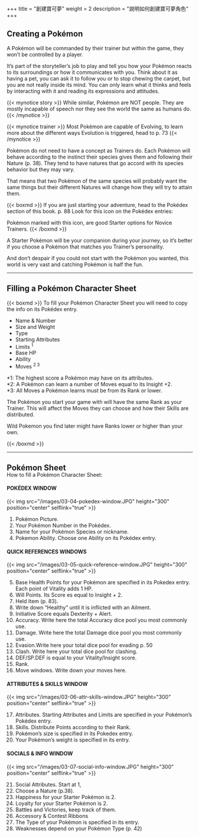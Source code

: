 +++
title = "創建寶可夢"
weight = 2
description = "說明如何創建寶可夢角色"
+++

## Creating a Pokémon
A  Pokémon  will  be  commanded  by  their  trainer  but  within the game, they won’t be controlled by a player.

It’s  part  of  the  storyteller’s  job  to  play  and  tell  you how your Pokémon reacts to its surroundings or how it   communicates with you.
Think about it as having a pet, you can ask it to follow you or to stop chewing the carpet, but you are not really inside its mind. You can only learn what it thinks and feels by  interacting  with  it  and  reading  its  expressions  and  attitudes.

{{< mynotice story >}}
 While  similar,  Pokémon  are NOT people.  They are mostly incapable  of  speech  nor  they see the world the same as humans do.
{{< /mynotice >}}

{{< mynotice trainer >}}
 Most  Pokémon  are  capable  of Evolving,  to  learn  more  about the different ways Evolution is triggered, head to p. 73
{{< /mynotice >}}


Pokémon do not need to have a concept as Trainers do. 
Each Pokémon will behave according to the instinct their species gives them and following their Nature (p. 38).
They tend to have natures that go accord with its species behavior but they may vary.

That  means  that  two  Pokémon  of  the  same  species will probably want the same things but their different Natures will change how they will try to attain them.

{{< boxmd >}}
If you are just starting your adventure, head to the Pokédex section of this book. p. 88
Look for this icon on the Pokédex entries:

<p style="margin-left: 1em;"><tag class="NoviceMark large"></tag></p>

Pokémon  marked  with  this  icon,  are  good Starter options for Novice Trainers. 
{{< /boxmd >}}

A Starter Pokémon will be your companion during your journey,  so  it’s  better  if  you  choose  a  Pokémon  that matches you Trainer’s personality.

And don’t despair if you could not start with the Pokémon you wanted, this world is very vast and catching Pokémon  is half the fun.

---

## Filling a Pokémon Character Sheet

{{< boxmd >}}
To fill your Pokémon Character Sheet you will need to copy the info on its Pokédex entry.

* Name & Number
* Size and Weight
* Type
* Starting Attributes
* Limits <sup>1</sup>
* Base HP
* Ability
* Moves <sup>2 3</sup>

<p class="foot">*1: The highest score a Pokémon may have on its attributes.<br/>
*2: A Pokémon can learn a number of Moves equal to its Insight +2.<br/>
*3: All Moves a Pokémon learns must be from its Rank or lower.</p>

<p>The Pokémon you start your game with will have the same Rank as your Trainer. This will affect the Moves they can choose and how their Skills are distributed.</p>
<p>Wild Pokemon you find later might have Ranks lower or higher than your own.</p>
{{< /boxmd >}}

---

## Pokémon Sheet
<p style="margin-top: -20px;">How to fill a Pokémon Character Sheet: </p>

#### POKÉDEX WINDOW
{{< img src="/images/03-04-pokedex-window.JPG" height="300" position="center" selflink="true" >}}

1. Pokémon Picture.
2. Your Pokémon Number in the Pokédex.
3. Name for your Pokémon Species or nickname.
4. Pokemon Ability. Choose one Ability on its Pokédex entry.

#### QUICK REFERENCES WINDOWS
{{< img src="/images/03-05-quick-reference-window.JPG" height="300" position="center" selflink="true" >}}

5. Base Health Points for your Pokémon are specified in its Pokedex entry. Each point of Vitality adds 1 HP.
6. Will Points. Its Score es equal to Insight + 2.
7. Held Item (p. 83).
8. Write down “Healthy” until it is inflicted with an Ailment.
9. Initiative Score equals Dexterity + Alert.
10. Accuracy. Write here the total Accuracy dice pool you most commonly use.
11. Damage. Write here the total Damage dice pool you most commonly use.
12. Evasion.Write here your total dice pool for evading p. 50
13. Clash. Write here your total dice pool for clashing.
14. DEF/SP.DEF is equal to your Vitality/Insight score.
15. Rank.
16. Move windows. Write down your moves here.

#### ATTRIBUTES & SKILLS WINDOW 
{{< img src="/images/03-06-attr-skills-window.JPG" height="300" position="center" selflink="true" >}}

17. Attributes. Starting Attributes and Limits are specified in your Pokémon’s Pokédex entry.
18. Skills. Distribute Points according to their Rank.
19. Pokémon’s size is specified in its Pokedex entry.
20. Your Pokémon’s weight is specified in its entry.

#### SOCIALS & INFO WINDOW
{{< img src="/images/03-07-social-info-window.JPG" height="300" position="center" selflink="true" >}}

21. Social Attributes. Start at 1, 
22. Choose a Nature (p.38).
23. Happiness for your Starter Pokémon is 2.
24. Loyalty for your Starter Pokémon is 2.
25. Battles and Victories, keep track of them.
26. Accessory & Contest Ribbons
27. The Type of your Pokémon is specified in its entry.
28. Weaknesses depend on your Pokémon Type (p. 42)

